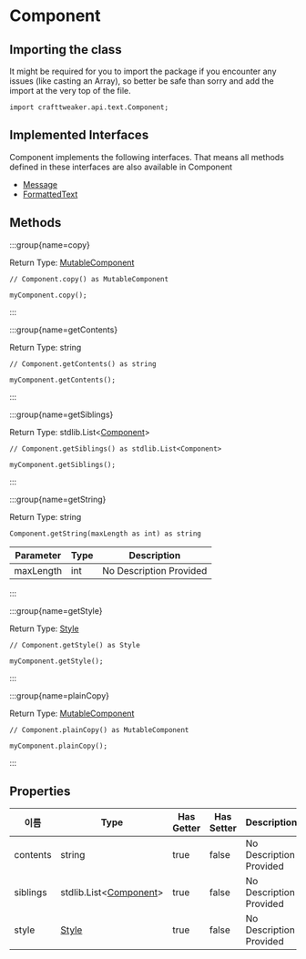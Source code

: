 # Component

## Importing the class

It might be required for you to import the package if you encounter any issues (like casting an Array), so better be safe than sorry and add the import at the very top of the file.
```zenscript
import crafttweaker.api.text.Component;
```


## Implemented Interfaces
Component implements the following interfaces. That means all methods defined in these interfaces are also available in Component

- [Message](/vanilla/api/text/Message)
- [FormattedText](/vanilla/api/text/FormattedText)

## Methods

:::group{name=copy}

Return Type: [MutableComponent](/vanilla/api/text/MutableComponent)

```zenscript
// Component.copy() as MutableComponent

myComponent.copy();
```

:::

:::group{name=getContents}

Return Type: string

```zenscript
// Component.getContents() as string

myComponent.getContents();
```

:::

:::group{name=getSiblings}

Return Type: stdlib.List&lt;[Component](/vanilla/api/text/Component)&gt;

```zenscript
// Component.getSiblings() as stdlib.List<Component>

myComponent.getSiblings();
```

:::

:::group{name=getString}

Return Type: string

```zenscript
Component.getString(maxLength as int) as string
```

| Parameter | Type | Description             |
| --------- | ---- | ----------------------- |
| maxLength | int  | No Description Provided |


:::

:::group{name=getStyle}

Return Type: [Style](/vanilla/api/text/Style)

```zenscript
// Component.getStyle() as Style

myComponent.getStyle();
```

:::

:::group{name=plainCopy}

Return Type: [MutableComponent](/vanilla/api/text/MutableComponent)

```zenscript
// Component.plainCopy() as MutableComponent

myComponent.plainCopy();
```

:::


## Properties

| 이름       | Type                                                                    | Has Getter | Has Setter | Description             |
| -------- | ----------------------------------------------------------------------- | ---------- | ---------- | ----------------------- |
| contents | string                                                                  | true       | false      | No Description Provided |
| siblings | stdlib.List&lt;[Component](/vanilla/api/text/Component)&gt; | true       | false      | No Description Provided |
| style    | [Style](/vanilla/api/text/Style)                                        | true       | false      | No Description Provided |

